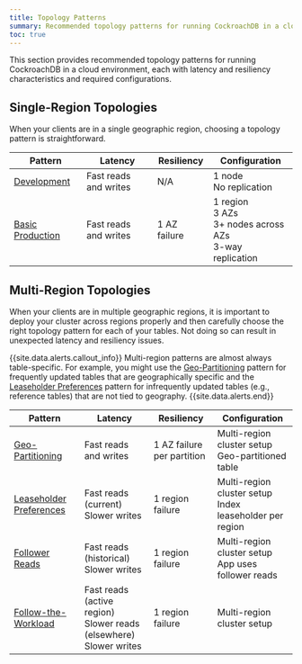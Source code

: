 ```yaml
---
title: Topology Patterns
summary: Recommended topology patterns for running CockroachDB in a cloud environment
toc: true
---
```


This section provides recommended topology patterns for running CockroachDB in a cloud environment, each with latency and resiliency characteristics and required configurations.

## Single-Region Topologies

When your clients are in a single geographic region, choosing a topology pattern is straightforward.

Pattern | Latency | Resiliency | Configuration
--------|---------|------------|--------------
[Development](single-region-topologies.html#development-pattern) | Fast reads and writes | N/A | 1 node<br>No replication
[Basic Production](single-region-topologies.html#basic-production-pattern) | Fast reads and writes | 1 AZ failure | 1 region<br>3 AZs<br>3+ nodes across AZs<br>3-way replication

## Multi-Region Topologies

When your clients are in multiple geographic regions, it is important to deploy your cluster across regions properly and then carefully choose the right topology pattern for each of your tables. Not doing so can result in unexpected latency and resiliency issues.

{{site.data.alerts.callout_info}}
Multi-region patterns are almost always table-specific. For example, you might use the [Geo-Partitioning](multi-region-topologies.html#geo-partitioning-pattern) pattern for frequently updated tables that are geographically specific and the [Leaseholder Preferences](multi-region-topologies.html#leaseholder-preferences-pattern) pattern for infrequently updated tables (e.g., reference tables) that are not tied to geography.
{{site.data.alerts.end}}

Pattern | Latency | Resiliency | Configuration
--------|---------|------------|--------------
[Geo-Partitioning](multi-region-topologies.html#geo-partitioning-pattern) | Fast reads and writes | 1 AZ failure per partition | Multi-region cluster setup<br>Geo-partitioned table
[Leaseholder Preferences](multi-region-topologies.html#leaseholder-preferences-pattern) | Fast reads (current)<br>Slower writes | 1 region failure | Multi-region cluster setup<br>Index leaseholder per region
[Follower Reads](multi-region-topologies.html#follower-reads-pattern) | Fast reads (historical)<br>Slower writes | 1 region failure | Multi-region cluster setup<br>App uses follower reads
[Follow-the-Workload](multi-region-topologies.html#follow-the-workload-pattern) | Fast reads (active region)<br>Slower reads (elsewhere)<br>Slower writes | 1 region failure | Multi-region cluster setup

<!-- ## Anti-patterns

Anti-patterns are commonly used patterns that are ineffective or risky. Consider the following when choosing a cluster pattern:

- Do not deploy to 2 datacenters. A cluster across 2 datacenters is not protected against datacenter failure. In order to survive the failure of a datacenter, you need to deploy your cluster across 3 or more datacenters.
- Do not deploy to regions with high network latency (e.g., `us-west`, `asia`, and `europe`) without using [partitioning](partitioning.html).
- The cluster's replication factor does not need to be the same as the number of nodes in the cluster. In fact, as you scale your cluster, you should add nodes (but keep the replication factor at 5, for example) to improve performance. This is shown in the [Single datacenter, more resilient and/or performant](#single-datacenter-more-performant-and-or-resilient) section. -->
